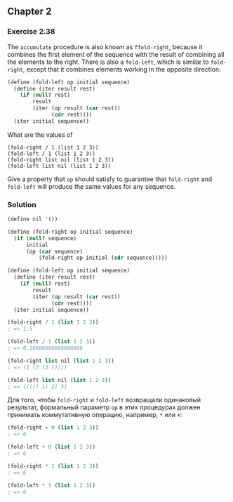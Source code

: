 ## Chapter 2

### Exercise 2.38

The `accumulate` procedure is also known as `ffold-right`, because it combines the first element of the sequence with the result of combining all the elements to the right. There is also a `fold-left`, which is similar to `fold-right`, except that it combines elements working in the opposite direction:

```scheme
(define (fold-left op initial sequence)
  (define (iter result rest)
    (if (null? rest)
        result
        (iter (op result (car rest))
              (cdr rest))))
  (iter initial sequence))
```

What are the values of

```
(fold-right / 1 (list 1 2 3))
(fold-left / 1 (list 1 2 3))
(fold-right list nil (list 1 2 3))
(fold-left list nil (list 1 2 3))
```

Give a property that `op` should satisfy to guarantee that `fold-right` and `fold-left` will produce the same values for any sequence.

### Solution

```scheme
(define nil '())

(define (fold-right op initial sequence)
  (if (null? sequence)
      initial
      (op (car sequence)
          (fold-right op initial (cdr sequence)))))

(define (fold-left op initial sequence)
  (define (iter result rest)
    (if (null? rest)
        result
        (iter (op result (car rest))
              (cdr rest))))
  (iter initial sequence))

(fold-right / 1 (list 1 2 3))
; => 1.5

(fold-left / 1 (list 1 2 3))
; => 0.16666666666666666

(fold-right list nil (list 1 2 3))
; => (1 (2 (3 ())))

(fold-left list nil (list 1 2 3))
; => (((() 1) 2) 3)
```

Для того, чтобы `fold-right` и `fold-left` возвращали одинаковый результат, формальный параметр `op` в этих процедурах должен принимать коммутативную операцию, например, `*` или `+`:

```scheme
(fold-right + 0 (list 1 2 3))
; => 6

(fold-left + 0 (list 1 2 3))
; => 6

(fold-right * 1 (list 1 2 3))
; => 6

(fold-left * 1 (list 1 2 3))
; => 6
```

